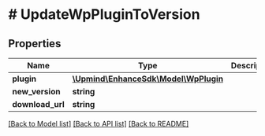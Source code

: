 # # UpdateWpPluginToVersion

## Properties

Name | Type | Description | Notes
------------ | ------------- | ------------- | -------------
**plugin** | [**\Upmind\EnhanceSdk\Model\WpPlugin**](WpPlugin.md) |  |
**new_version** | **string** |  |
**download_url** | **string** |  |

[[Back to Model list]](../../README.md#models) [[Back to API list]](../../README.md#endpoints) [[Back to README]](../../README.md)
